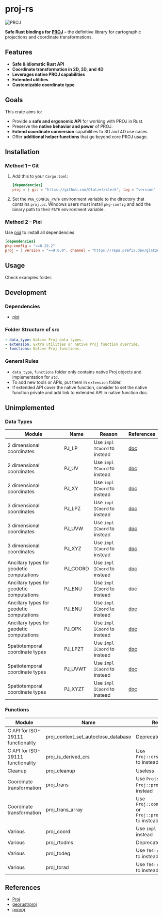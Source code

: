# proj-rs

![PROJ](https://img.shields.io/badge/Proj-9.6.1-blue?logo=rust)

**Safe Rust bindings for [PROJ](https://proj.org/)** – the definitive library for cartographic projections and coordinate transformations.

## Features

* **Safe & idiomatic Rust API**
* **Coordinate transformation in 2D, 3D, and 4D**
* **Leverages native PROJ capabilities**
* **Extended utilities**
* **Customizable coordinate type**

## Goals

This crate aims to:

* Provide a **safe and ergonomic API** for working with PROJ in Rust.
* Preserve the **native behavior and power** of PROJ.
* **Extend coordinate conversion** capabilities to 3D and 4D use cases.
* Offer **additional helper functions** that go beyond core PROJ usage.

## Installation

### Method 1 – Git

1. Add this to your `Cargo.toml`:

   ```toml
   [dependencies]
   proj = { git = "https://github.com/Glatzel/clerk", tag = "version" }
   ```

2. Set the `PKG_CONFIG_PATH` environment variable to the directory that contains `proj.pc`.
    Windows users must install `pkg-config` and add the binary path to their `PATH` environment variable.

### Method 2 – Pixi

Use [pixi](https://github.com/prefix-dev/pixi/?tab=readme-ov-file#installation) to install all dependencies.

```toml
[dependencies]
pkg-config = "==0.29.2"
proj = { version = "==9.6.0", channel = "https://repo.prefix.dev/glatzel" }
```

## Usage

Check examples folder.

## Development

### Dependencies

* [pixi](https://github.com/prefix-dev/pixi/?tab=readme-ov-file#installation)

### Folder Structure of src

```yaml
- data_type: Native Proj data types.
- extension: Extra utilities or native Proj function override.
- functions: Native Proj functions.
```

### General Rules

* `data_type`, `functions` folder only contains native Proj objects and implementation for `std`.
* To add new tools or APIs, put them in `extension` folder.
* If extended API cover the native function, consider to set the native function private and add link to extended API in native function doc.

## Unimplemented

### Data Types

| Module                                    | Name     | Reason                        | References                                                                        |
| ----------------------------------------- | -------- | ---------------------------- | --------------------------------------------------------------------------------- |
| 2 dimensional coordinates                 | PJ_LP    | Use `impl ICoord` to instead | [doc](https://proj.org/en/stable/development/reference/datatypes.html#c.PJ_LP)    |
| 2 dimensional coordinates                 | PJ_UV    | Use `impl ICoord` to instead | [doc](https://proj.org/en/stable/development/reference/datatypes.html#c.PJ_UV)    |
| 2 dimensional coordinates                 | PJ_XY    | Use `impl ICoord` to instead | [doc](https://proj.org/en/stable/development/reference/datatypes.html#c.PJ_XY)    |
| 3 dimensional coordinates                 | PJ_LPZ   | Use `impl ICoord` to instead | [doc](https://proj.org/en/stable/development/reference/datatypes.html#c.PJ_LPZ)   |
| 3 dimensional coordinates                 | PJ_UVW   | Use `impl ICoord` to instead | [doc](https://proj.org/en/stable/development/reference/datatypes.html#c.PJ_UVW)   |
| 3 dimensional coordinates                 | PJ_XYZ   | Use `impl ICoord` to instead | [doc](https://proj.org/en/stable/development/reference/datatypes.html#c.PJ_XYZ)   |
| Ancillary types for geodetic computations | PJ_COORD | Use `impl ICoord` to instead | [doc](https://proj.org/en/stable/development/reference/datatypes.html#c.PJ_COORD) |
| Ancillary types for geodetic computations | PJ_ENU   | Use `impl ICoord` to instead | [doc](https://proj.org/en/stable/development/reference/datatypes.html#c.PJ_ENU)   |
| Ancillary types for geodetic computations | PJ_ENU   | Use `impl ICoord` to instead | [doc](https://proj.org/en/stable/development/reference/datatypes.html#c.PJ_ENU)   |
| Ancillary types for geodetic computations | PJ_OPK   | Use `impl ICoord` to instead | [doc](https://proj.org/en/stable/development/reference/datatypes.html#c.PJ_OPK)   |
| Spatiotemporal coordinate types           | PJ_LPZT  | Use `impl ICoord` to instead | [doc](https://proj.org/en/stable/development/reference/datatypes.html#c.PJ_LPZT)  |
| Spatiotemporal coordinate types           | PJ_UVWT  | Use `impl ICoord` to instead | [doc](https://proj.org/en/stable/development/reference/datatypes.html#c.PJ_UVWT)  |
| Spatiotemporal coordinate types           | PJ_XYZT  | Use `impl ICoord` to instead | [doc](https://proj.org/en/stable/development/reference/datatypes.html#c.PJ_XYZT)  |

### Functions

| Module                            | Name                                | Reason                                                         | References                                                                                                 |
| --------------------------------- | ----------------------------------- | ------------------------------------------------------------- | ---------------------------------------------------------------------------------------------------------- |
| C API for ISO-19111 functionality | proj_context_set_autoclose_database | Deprecated                                                    | [doc](https://proj.org/en/stable/development/reference/functions.html#proj_context_set_autoclose_database) |
| C API for ISO-19111 functionality | proj_is_derived_crs                 | Use `Proj::crs_is_derived` to instead                         | [doc](https://proj.org/en/stable/development/reference/functions.html#proj_is_derived_crs)                 |
| Cleanup                           | proj_cleanup                        | Useless                                                       | [doc](https://proj.org/en/stable/development/reference/functions.html#cleanup)                             |
| Coordinate transformation         | proj_trans                          | Use `Proj::convert` or `Proj::project` to instead             | [doc](https://proj.org/en/stable/development/reference/functions.html#proj_trans)                          |
| Coordinate transformation         | proj_trans_array                    | Use `Proj::convert_array` or `Proj::project_array` to instead | [doc](https://proj.org/en/stable/development/reference/functions.html#proj_trans_array)                    |
| Various                           | proj_coord                          | Use `impl ICoord` to instead                                  | [doc](https://proj.org/en/stable/development/reference/functions.html#proj_coord)                          |
| Various                           | proj_rtodms                         | Deprecated                                                    | [doc](https://proj.org/en/stable/development/reference/functions.html#proj_rtodms)                         |
| Various                           | proj_todeg                          | Use `f64::to_degrees` to instead                              | [doc](https://proj.org/en/stable/development/reference/functions.html#proj_todeg)                          |
| Various                           | proj_torad                          | Use `f64::to_radians` to instead                              | [doc](https://proj.org/en/stable/development/reference/functions.html#proj_torad)                          |

## References

* [Proj](https://proj.org/en/stable/)
* [georust/proj](https://github.com/georust/proj)
* [pyproj](https://pyproj4.github.io/pyproj/stable/)
